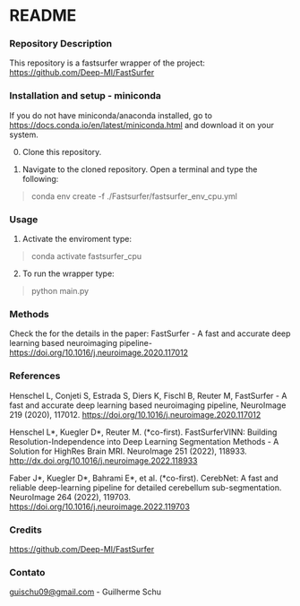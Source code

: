 
# README #

### Repository Description ###

This repository is a fastsurfer wrapper of the project: https://github.com/Deep-MI/FastSurfer

### Installation and setup - miniconda ###

If you do not have miniconda/anaconda installed, go to https://docs.conda.io/en/latest/miniconda.html and download it on your system.

0) Clone this repository.

1) Navigate to the cloned repository. Open a terminal and type the following:

> conda env create -f ./Fastsurfer/fastsurfer_env_cpu.yml 

### Usage ###

1) Activate the enviroment type:
> conda activate fastsurfer_cpu 

2) To run the wrapper type:
> python main.py

### Methods ###

Check the for the details in the paper: FastSurfer - A fast and accurate deep learning based neuroimaging pipeline- https://doi.org/10.1016/j.neuroimage.2020.117012

### References ###
Henschel L, Conjeti S, Estrada S, Diers K, Fischl B, Reuter M, FastSurfer - A fast and accurate deep learning based neuroimaging pipeline, NeuroImage 219 (2020), 117012. https://doi.org/10.1016/j.neuroimage.2020.117012

Henschel L*, Kuegler D*, Reuter M. (*co-first). FastSurferVINN: Building Resolution-Independence into Deep Learning Segmentation Methods - A Solution for HighRes Brain MRI. NeuroImage 251 (2022), 118933. http://dx.doi.org/10.1016/j.neuroimage.2022.118933

Faber J*, Kuegler D*, Bahrami E*, et al. (*co-first). CerebNet: A fast and reliable deep-learning pipeline for detailed cerebellum sub-segmentation. NeuroImage 264 (2022), 119703. https://doi.org/10.1016/j.neuroimage.2022.119703


### Credits ###
https://github.com/Deep-MI/FastSurfer


### Contato ###
guischu09@gmail.com - Guilherme Schu

